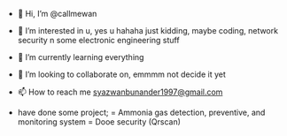 - 👋 Hi, I’m @callmewan
- 👀 I’m interested in u, yes u hahaha just kidding, maybe coding, network security n some electronic engineering stuff
- 🌱 I’m currently learning everything
- 💞️ I’m looking to collaborate on, emmmm not decide it yet
- 📫 How to reach me syazwanbunander1997@gmail.com

- have done some project;
= Ammonia gas detection, preventive, and monitoring system
= Dooe security (Qrscan) 

<!---
callmewan/callmewan is a ✨ special ✨ repository because its `README.md` (this file) appears on your GitHub profile.
You can click the Preview link to take a look at your changes.
--->
